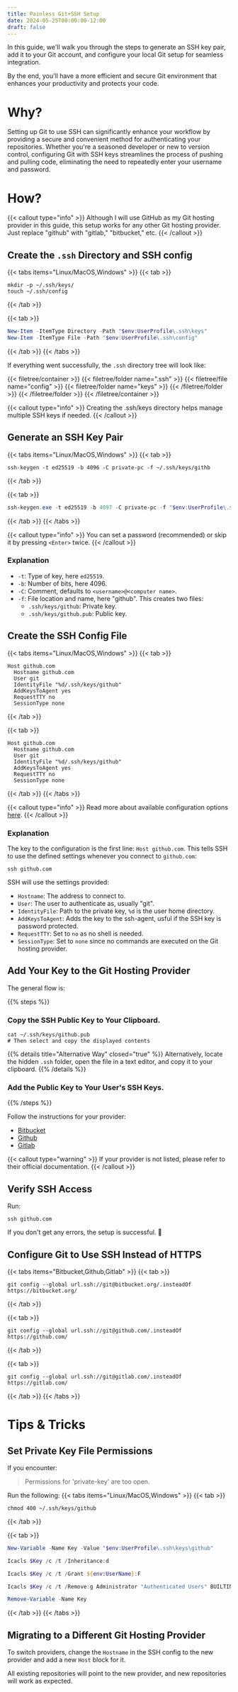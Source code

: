 ```yaml
---
title: Painless Git+SSH Setup
date: 2024-05-25T00:00:00-12:00
draft: false
---
```


In this guide, we'll walk you through the steps to generate an SSH key pair, add it to your Git account, and configure your local Git setup for seamless integration. 

By the end, you'll have a more efficient and secure Git environment that enhances your productivity and protects your code.

# Why?
Setting up Git to use SSH can significantly enhance your workflow by providing a secure and convenient method for authenticating your repositories. Whether you're a seasoned developer or new to version control, configuring Git with SSH keys streamlines the process of pushing and pulling code, eliminating the need to repeatedly enter your username and password.

# How?
{{< callout type="info" >}}
Although I will use GitHub as my Git hosting provider in this guide, this setup works for any other Git hosting provider. Just replace "github" with "gitlab," "bitbucket," etc.
{{< /callout >}}

## Create the `.ssh` Directory and SSH config
{{< tabs items="Linux/MacOS,Windows" >}}
  {{< tab >}}
  ```shell
  mkdir -p ~/.ssh/keys/
  touch ~/.ssh/config
  ```
  {{< /tab >}}

  {{< tab >}}
  ```powershell
  New-Item -ItemType Directory -Path "$env:UserProfile\.ssh\keys"
  New-Item -ItemType File -Path "$env:UserProfile\.ssh\config"
  ```
  {{< /tab >}}
{{< /tabs >}}

If everything went successfully, the `.ssh` directory tree will look like:

{{< filetree/container >}}
  {{< filetree/folder name=".ssh" >}}
    {{< filetree/file name="config" >}}
    {{< filetree/folder name="keys" >}}
    {{< /filetree/folder >}}
  {{< /filetree/folder >}}
{{< /filetree/container >}}

{{< callout type="info" >}}
Creating the .ssh/keys directory helps manage multiple SSH keys if needed.
{{< /callout >}}

## Generate an SSH Key Pair
{{< tabs items="Linux/MacOS,Windows" >}}
  {{< tab >}}
  ```shell
  ssh-keygen -t ed25519 -b 4096 -C private-pc -f ~/.ssh/keys/githb
  ```
  {{< /tab >}}

  {{< tab >}}
  ```powershell
  ssh-keygen.exe -t ed25519 -b 4097 -C private-pc -f "$env:UserProfile\.ssh\keys\github" 
  ```
  {{< /tab >}}
{{< /tabs >}}

{{< callout type="info" >}}
You can set a password (recommended) or skip it by pressing `<Enter>` twice.
{{< /callout >}}

### Explanation
- `-t`: Type of key, here `ed25519`.
- `-b`: Number of bits, here 4096.
- `-C`: Comment, defaults to `<username>@<computer name>`.
- `-f`: File location and name, here "github". This creates two files:
  * `.ssh/keys/github`: Private key.
  * `.ssh/keys/github.pub`: Public key.

## Create the SSH Config File
{{< tabs items="Linux/MacOS,Windows" >}}
  {{< tab >}}
  ```ssh-config {linenos=table,linenostart=1,filename=".ssh/config"}
  Host github.com
    Hostname github.com
    User git
    IdentityFile "%d/.ssh/keys/github"
    AddKeysToAgent yes
    RequestTTY no
    SessionType none
  ```
  {{< /tab >}}

  {{< tab >}}
  ```ssh-config {linenos=table,linenostart=1,filename=".ssh\config"}
  Host github.com
    Hostname github.com
    User git
    IdentityFile "%d/.ssh/keys/github"
    AddKeysToAgent yes
    RequestTTY no
    SessionType none
  ```
  {{< /tab >}}
{{< /tabs >}}

{{< callout type="info" >}}
Read more about available configuration options [here](https://man.openbsd.org/ssh_config).
{{< /callout >}}

### Explanation
The key to the configuration is the first line: `Host github.com`. This tells SSH to use the defined settings whenever you connect to `github.com`:

```shell
ssh github.com
```

SSH will use the settings provided:
- `Hostname`: The address to connect to.
- `User`: The user to authenticate as, usually "git".
- `IdentityFile`: Path to the private key, `%d` is the user home directory.
- `AddKeysToAgent`: Adds the key to the ssh-agent, usful if the SSH key is password protected.
- `RequestTTY`: Set to `no` as no shell is needed.
- `SessionType`: Set to `none` since no commands are executed on the Git hosting provider.

## Add Your Key to the Git Hosting Provider
The general flow is:

{{% steps %}}

### Copy the SSH Public Key to Your Clipboard.

```shell
cat ~/.ssh/keys/github.pub
# Then select and copy the displayed contents
```

{{% details title="Alternative Way" closed="true" %}}
Alternatively, locate the hidden `.ssh` folder, open the file in a text editor, and copy it to your clipboard.
{{% /details %}}

### Add the Public Key to Your User's SSH Keys.

{{% /steps %}}

Follow the instructions for your provider:

- [Bitbucket](https://support.atlassian.com/bitbucket-cloud/docs/set-up-personal-ssh-keys-on-linux/#Provide-Bitbucket-Cloud-with-your-public-key)
- [Github](https://docs.github.com/en/authentication/connecting-to-github-with-ssh/adding-a-new-ssh-key-to-your-github-account#adding-a-new-ssh-key-to-your-account)
- [Gitlab](https://docs.gitlab.com/ee/user/ssh.html#add-an-ssh-key-to-your-gitlab-account)

{{< callout type="warning" >}}
If your provider is not listed, please refer to their official documentation.
{{< /callout >}}

## Verify SSH Access
Run:

```shell
ssh github.com
```

If you don't get any errors, the setup is successful. 🥳

## Configure Git to Use SSH Instead of HTTPS
{{< tabs items="Bitbucket,Github,Gitlab" >}}
  {{< tab >}}
  ```shell
  git config --global url.ssh://git@bitbucket.org/.insteadOf https://bitbucket.org/
  ```
  {{< /tab >}} 

  {{< tab >}}
  ```shell
  git config --global url.ssh://git@github.com/.insteadOf https://github.com/
  ```
  {{< /tab >}}
  
  {{< tab >}}
  ```shell
  git config --global url.ssh://git@gitlab.com/.insteadOf https://gitlab.com/
  ```
  {{< /tab >}}
{{< /tabs >}}

# Tips & Tricks
## Set Private Key File Permissions
If you encounter:
> Permissions for 'private-key' are too open.

Run the following:
{{< tabs items="Linux/MacOS,Windows" >}}
  {{< tab >}}
  ```shell
  chmod 400 ~/.ssh/keys/github
  ```
  {{< /tab >}}

  {{< tab >}}
  ```powershell
  New-Variable -Name Key -Value "$env:UserProfile\.ssh\keys\github"

  Icacls $Key /c /t /Inheritance:d

  Icacls $Key /c /t /Grant ${env:UserName}:F

  Icacls $Key /c /t /Remove:g Administrator "Authenticated Users" BUILTIN\Administrators BUILTIN Everyone System Users

Remove-Variable -Name Key
  ```
  {{< /tab >}}
{{< /tabs >}}

## Migrating to a Different Git Hosting Provider
To switch providers, change the `Hostname` in the SSH config to the new provider and add a new `Host` block for it.

All existing repositories will point to the new provider, and new repositories will work as expected.
